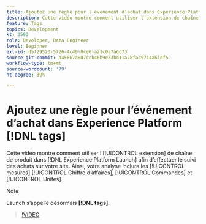 ```yaml
---
title: Ajoutez une règle pour l’événement d’achat dans Experience Platform [!DNL tags]
description: Cette vidéo montre comment utiliser l’extension de chaîne de produit dans  [!DNL tags]  pour effectuer le suivi des achats sur votre site. Ainsi, votre analyse inclura les mesures Chiffre d’affaires, Commandes et Unités.
feature: Tags
topics: Development
kt: 3593
role: Developer, Data Engineer
level: Beginner
exl-id: d5f29523-5726-4c49-8ce6-a21c0a7a6c73
source-git-commit: a45667a8d7ccb46b9e33bd11a78fac9714a61df5
workflow-type: tm+mt
source-wordcount: '79'
ht-degree: 39%

---
```


# Ajoutez une règle pour l’événement d’achat dans Experience Platform [!DNL tags]

Cette vidéo montre comment utiliser l’[!UICONTROL extension] de chaîne de produit dans [!DNL Experience Platform Launch] afin d’effectuer le suivi des achats sur votre site. Ainsi, votre analyse inclura les [!UICONTROL mesures] [!UICONTROL Chiffre d’affaires], [!UICONTROL Commandes] et [!UICONTROL Unités].

>[!NOTE]
>
> Launch s’appelle désormais **[!DNL tags]**.

>[!VIDEO](https://video.tv.adobe.com/v/28766/?quality=12&learn=on)
